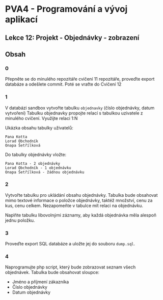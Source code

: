 # PVA4 - Programování a vývoj aplikací
## Lekce 12: Projekt - Objednávky - zobrazení

## Obsah

### 0
Přepněte se do minulého repozitáře cvičení 11 repozitáře, proveďte export databáze a odešlete commit. Poté se vraťte do Cvičení 12

### 1
V databázi sandbox vytvořte tabulku `objednavky` (číslo objednávky, datum vytvoření)
Tabulku objednavky propojte relací s tabulkou uzivatele z minulého cvičení. Využijte relaci 1:N

Ukázka obsahu tabulky uživatelů:
```
Pana Kotta
Lorad Obchodník
Onapa Šetřílková
```

Do tabulky objednávky vložte:
```
Pana Kotta - 2 objednávky
Lorad Obchodník - 1 objednávku
Onapa Šetřílková - žádnou objednávku
```

### 2
Vytvořte tabulku pro ukládání obsahu objednávky. Tabulka bude obsahovat mimo textové informace o položce objednávky, taktéž množství, cenu za kus, cenu celkem. Nezapomeňte v tabulce mít relaci na objednávku.

Naplňte tabulku libovolnými  záznamy, aby každá objednávka měla alespoň jednu položku.

### 3 
Proveďte export SQL databáze a uložte jej do souboru `dump.sql`.

### 4
Naprogramujte php script, který bude zobrazovat seznam všech objednávek. Tabulka bude obsahovat sloupce:
* Jméno a příjmení zákazníka
* Číslo objednávky
* Datum objednávky

